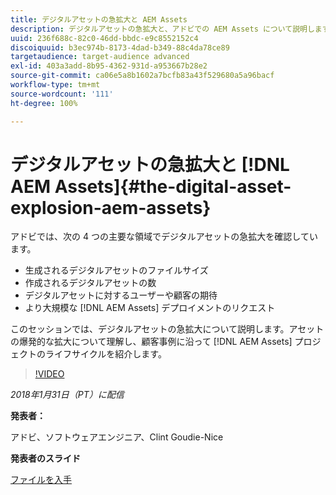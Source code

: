 ```yaml
---
title: デジタルアセットの急拡大と AEM Assets
description: デジタルアセットの急拡大と、アドビでの AEM Assets について説明します。
uuid: 236f688c-82c0-46dd-bbdc-e9c8552152c4
discoiquuid: b3ec974b-8173-4dad-b349-88c4da78ce89
targetaudience: target-audience advanced
exl-id: 403a3add-8b95-4362-931d-a953667b28e2
source-git-commit: ca06e5a8b1602a7bcfb83a43f529680a5a96bacf
workflow-type: tm+mt
source-wordcount: '111'
ht-degree: 100%

---
```


# デジタルアセットの急拡大と [!DNL AEM Assets]{#the-digital-asset-explosion-aem-assets}

アドビでは、次の 4 つの主要な領域でデジタルアセットの急拡大を確認しています。

* 生成されるデジタルアセットのファイルサイズ
* 作成されるデジタルアセットの数
* デジタルアセットに対するユーザーや顧客の期待
* より大規模な [!DNL AEM Assets] デプロイメントのリクエスト

このセッションでは、デジタルアセットの急拡大について説明します。アセットの爆発的な拡大について理解し、顧客事例に沿って [!DNL AEM Assets] プロジェクトのライフサイクルを紹介します。

>[!VIDEO](https://video.tv.adobe.com/v/21474/?quality=9)

*2018年1月31日（PT）に配信*

**発表者：**

アドビ、ソフトウェアエンジニア、Clint Goudie-Nice

**発表者のスライド**

[ファイルを入手](assets/1+30+18+the+digital+asset+explosion+gems.pdf)
<!--
[Get back to the Overview](https://helpx.adobe.com/experience-manager/kt/eseminars/gems/aem-index.html)
-->
